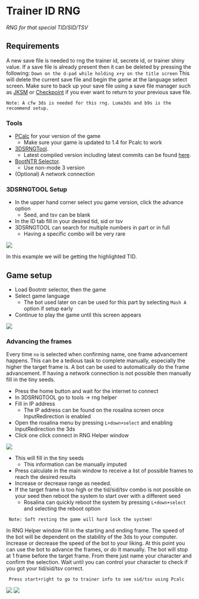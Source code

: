 # Trainer ID RNG
_RNG for that special TID/SID/TSV_

## Requirements
A new save file is needed to rng the trainer id, secrete id, or trainer shiny value. If a save file is already present then it can be deleted by pressing the following:
`Down on the d-pad while holding x+y on the title screen`
This will delete the current save file and begin the game at the language select screen. Make sure to back up your save file using a save file manager such as [JKSM](https://github.com/J-D-K/JKSM) or [Checkpoint](https://github.com/BernardoGiordano/Checkpoint) if you ever want to return to your previous save file.

```Note: A cfw 3ds is needed for this rng. Luma3ds and b9s is the recommend setup.```


 
### Tools
- [PCalc](https://gbatemp.net/threads/pokecalcntr-for-gen-6-the-rng-tool-suite-for-the-3ds.473221/) for your version of the game
    - Make sure your game is updated to 1.4 for Pcalc to work
- [3DSRNGTool](https://github.com/wwwwwwzx/3DSRNGTool/releases).
    - Latest compiled version including latest commits can be found [here](https://ci.appveyor.com/project/wwwwwwzx/3dsrngtool/build/artifacts).
- [BootNTR Selector](https://github.com/Nanquitas/BootNTR/releases).
    - Use non-mode 3 version
 - (Optional) A network connection
### 3DSRNGTOOL Setup
- In the upper hand corner select you game version, click the advance option
    - Seed, and tsv can be blank 
- In the ID tab fill in your desired tid, sid or tsv
- 3DSRNGTOOL can search for multiple numbers in part or in full
	- Having a specific combo will be very rare
	
![](https://i.imgur.com/ZchDZmq.png)

In this example we will be getting the highlighted TID.

## Game setup
- Load Bootntr selector, then the game
- Select game language
	 - The bot used later on can be used for this part by selecting `Mash A` option if setup early
- Continue to play the game until this screen appears

![](https://i.imgur.com/FTlLDkp.png)

### Advancing the frames
Every time `no` is selected when confirming name, one frame advancement happens. This can be a tedious task to complete manually, especially the higher the target frame is. A bot can be used to automatically do the frame advancement. If having a network connection is not possible then manually fill in the tiny seeds.
- Press the home button and wait for the internet to connect
- In 3DSRNGTOOL go to tools -> rng helper
- Fill in IP address
    - The IP address can be found on the rosalina screen once InputRedirection is enabled
- Open the rosalina menu by pressing `L+down+select` and enabling InputRedirection the 3ds
- Click one click connect in RNG Helper window

![](https://i.imgur.com/q3iJXsU.png)

- This will fill in the tiny seeds
  - This information can be manually imputed
- Press calculate in the main window to receive a list of possible frames to reach the desired results
- Increase or decrease range as needed.
- If the target frame is too high or the tid/sid/tsv combo is not possible on your seed then reboot the system to start over with a different seed
	- Rosalina can quickly reboot the system by pressing `L+down+select` and selecting the reboot option

``` Note: Soft resting the game will hard lock the system!```

In RNG Helper window fill in the starting and ending frame. The speed of the bot will be dependent on the stability of the 3ds to your computer. Increase or decrease the speed of the bot to your liking. At this point you can use the bot to advance the frames, or do it manually. The bot will stop at 1 frame before the target frame. From there just name your character and confirm the selection. Wait until you can control your character to check if you got your tid/sid/tsv correct.

` Press start+right to go to trainer info to see sid/tsv using Pcalc`

![](https://i.imgur.com/ZDdZ4VN.png)
![](https://i.imgur.com/fBzZhqg.png)

